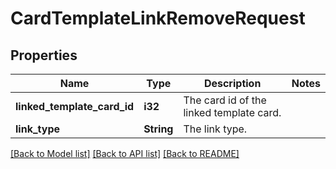 # CardTemplateLinkRemoveRequest

## Properties

Name | Type | Description | Notes
------------ | ------------- | ------------- | -------------
**linked_template_card_id** | **i32** | The card id of the linked template card. | 
**link_type** | **String** | The link type. | 

[[Back to Model list]](../README.md#documentation-for-models) [[Back to API list]](../README.md#documentation-for-api-endpoints) [[Back to README]](../README.md)



